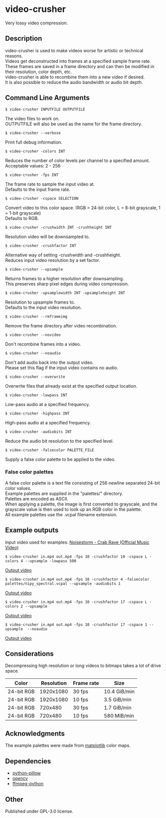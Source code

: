 # video-crusher

Very lossy video compression.  

## Description

video-crusher is used to make videos worse for artistic or technical reasons.  
Videos get deconstructed into frames at a specified sample frame rate.  
These frames are saved in a frame directory and can then be modified in their resolution, color depth, etc.  
video-crusher is able to recombine them into a new video if desired.  
It is also possible to reduce the audio bandwidth or audio bit depth.  

## Command Line Arguments

```
$ video-crusher INPUTFILE OUTPUTFILE
```
The video files to work on.  
OUTPUTFILE will also be used as the name for the frame directory.  


```
$ video-crusher --verbose
```  
Print full debug information.  


```
$ video-crusher -colors INT
```
Reduces the number of color levels per channel to a specified amount.  
Acceptable values: 2 - 256  


```
$ video-crusher -fps INT
```
The frame rate to sample the input video at.  
Defaults to the input frame rate.  


```
$ video-crusher -cspace SELECTION
```
Convert video to this color space. (RGB = 24-bit color, L = 8-bit grayscale, 1 = 1-bit grayscale)  
Defaults to RGB.  


```
$ video-crusher -crushwidth INT -crushheight INT
```
Resolution video will be downsampled to.  


```
$ video-crusher -crushfactor INT
```  
Alternative way of setting -crushwidth and -crushheight.  
Reduces input video resolution by a set factor.  


```
$ video-crusher --upsample
```
Returns frames to a higher resolution after downsampling.  
This preserves sharp pixel edges during video compression.  


```
$ video-crusher -upsamplewidth INT -upsampleheight INT
``` 
Resolution to upsample frames to.     
Defaults to the input video resolution.   


```
$ video-crusher --rmframeimg
```
Remove the frame directory after video recombination.  


```
$ video-crusher --novideo
```
Don't recombine frames into a video.  


```
$ video-crusher --noaudio
```
Don't add audio back into the output video.  
Please set this flag if the input video contains no audio.  


```
$ video-crusher --overwrite
```
Overwrite files that already exist at the specified output location.  


```
$ video-crusher -lowpass INT
```
Low-pass audio at a specified frequency.  


```
$ video-crusher -highpass INT
```
High-pass audio at a specified frequency.  


```
$ video-crusher -audiobits INT
```
Reduce the audio bit resolution to the specified level.  


```
$ video-crusher -falsecolor PALETTE_FILE
```
Supply a false color palette to be applied to the video.  

### False color palettes

A false color palette is a text file consisting of 256 newline separated 24-bit color values.  
Example palettes are supplied in the "palettes/" directory.  
Palettes are encoded as ASCII.  
When applying a palette, the image is first converted to grayscale, and the grayscale value is then used to look up an RGB color in the palette.  
All example palettes use the .vcpal filename extension.  

## Example outputs
Input video used for examples: [Noisestorm - Crab Rave (Official Music Video)](https://youtu.be/cE0wfjsybIQ)  
```
$ video-crusher in.mp4 out.mp4 -fps 10 -crushfactor 10 -cspace L -colors 4 --upsample -lowpass 500  
```
[Output video](https://youtu.be/iQYhlxVNbrg)  
```
$ video-crusher in.mp4 out.mp4 -fps 10 -crushfactor 4 -falsecolor palettes/nipy_spectral.vcpal --upsample -audiobits 1  
```
[Output video](https://youtu.be/iZBzmmg-jKQ)  
```
$ video-crusher in.mp4 out.mp4 -fps 10 -crushfactor 17 -cspace L -colors 2 --upsample  
```
[Output video](https://youtu.be/-ywP-9Joyqs)  
```
$ video-crusher in.mp4 out.mp4 -fps 10 -crushfactor 17 -cspace 1 --upsample  --noaudio
```
[Output video](https://youtu.be/DpW4GvWdQes)  

## Considerations

Decompressing high resolution or long videos to bitmaps takes a lot of drive space.

|    Color    | Resolution | Frame rate | Size         |
|-------------|------------|------------|--------------|
| 24-bit RGB  | 1920x1080  | 30 fps     | 10.4 GiB/min |
| 24-bit RGB  | 1920x1080  | 10 fps     | 3.5 GiB/min  |
| 24-bit RGB  | 720x480    | 30 fps     | 1.7 GiB/min  |
| 24-bit RGB  | 720x480    | 10 fps     | 580 MiB/min  |

## Acknowledgments

The example palettes were made from [matplotlib](https://matplotlib.org/) color maps.

## Dependencies

- [python-pillow](https://pillow.readthedocs.io/en/stable/)
- [opencv](https://docs.opencv.org/4.x/index.html)
- [ffmpeg-python](https://github.com/kkroening/ffmpeg-python)

## Other

Published under GPL-3.0 license.


